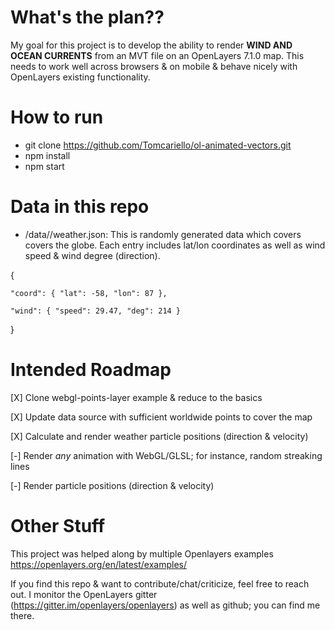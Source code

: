 # What's the plan??

My goal for this project is to develop the ability to render **WIND AND OCEAN CURRENTS** from an MVT file on an OpenLayers 7.1.0 map. This needs to work well across browsers & on mobile & behave nicely with OpenLayers existing functionality.

# How to run
- git clone https://github.com/Tomcariello/ol-animated-vectors.git
- npm install
- npm start

# Data in this repo
- /data//weather.json: This is randomly generated data which covers covers the globe. Each entry includes lat/lon coordinates as well as wind speed & wind degree (direction).
    
{

    "coord": { "lat": -58, "lon": 87 },

    "wind": { "speed": 29.47, "deg": 214 }
    
}

# Intended Roadmap
[X] Clone webgl-points-layer example & reduce to the basics

[X] Update data source with sufficient worldwide points to cover the map

[X] Calculate and render weather particle positions (direction & velocity)

[-] Render *any* animation with WebGL/GLSL; for instance, random streaking lines

[-] Render particle positions (direction & velocity)

# Other Stuff
This project was helped along by multiple Openlayers examples https://openlayers.org/en/latest/examples/

If you find this repo & want to contribute/chat/criticize, feel free to reach out. I monitor the OpenLayers gitter (https://gitter.im/openlayers/openlayers) as well as github; you can find me there.
